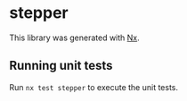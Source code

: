# stepper

This library was generated with [Nx](https://nx.dev).

## Running unit tests

Run `nx test stepper` to execute the unit tests.
